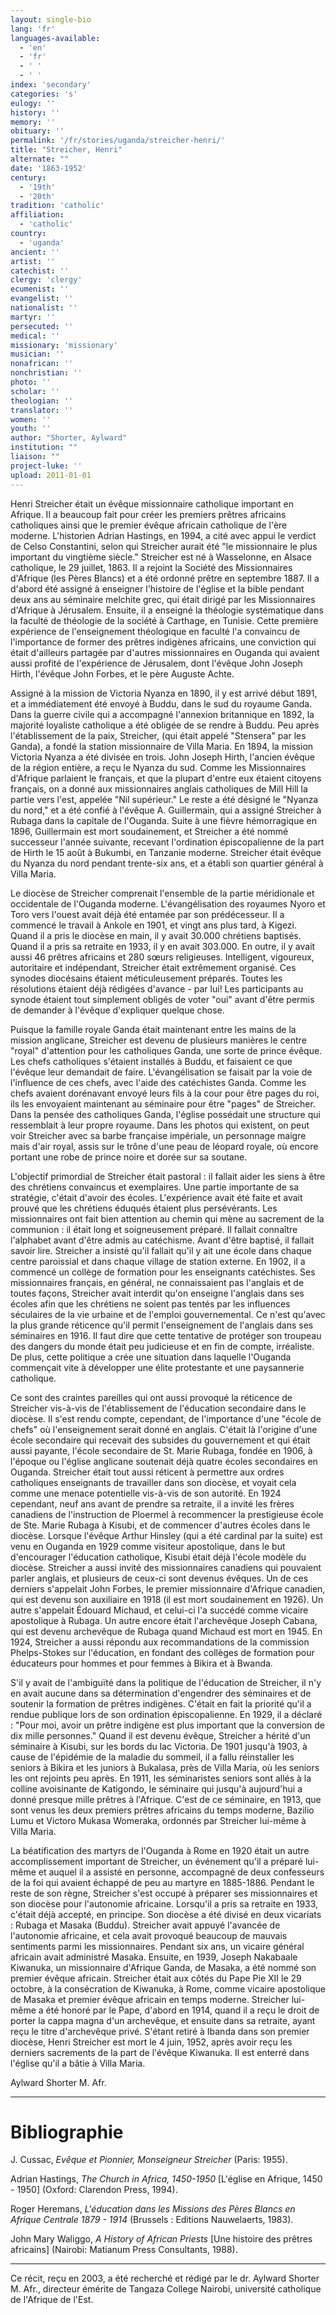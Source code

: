 ```yaml
---
layout: single-bio
lang: 'fr'
languages-available:
  - 'en'
  - 'fr'
  - ' '
  - ' '
index: 'secondary'
categories: 's'
eulogy: ''
history: ''
memory: ''
obituary: ''
permalink: '/fr/stories/uganda/streicher-henri/'
title: "Streicher, Henri"
alternate: ""
date: '1863-1952'
century:
  - '19th'
  - '20th'
tradition: 'catholic'
affiliation:
  - 'catholic'
country:
  - 'uganda'
ancient: ''
artist: ''
catechist: ''
clergy: 'clergy'
ecumenist: ''
evangelist: ''
nationalist: ''
martyr: ''
persecuted: ''
medical: ''
missionary: 'missionary'
musician: ''
nonafrican: ''
nonchristian: ''
photo: ''
scholar: ''
theologian: ''
translator: ''
women: ''
youth: ''
author: "Shorter, Aylward"
institution: ""
liaison: ""
project-luke: ''
upload: 2011-01-01
---
```




Henri Streicher était un évêque missionnaire catholique important en Afrique. Il a beaucoup fait pour créer les premiers prêtres africains catholiques ainsi que le premier évêque africain catholique de l'ère moderne. L'historien Adrian Hastings, en 1994, a cité avec appui le verdict de Celso Constantini, selon qui Streicher aurait été "le missionnaire le plus important du vingtième siècle." Streicher est né à Wasselonne, en Alsace catholique, le 29 juillet, 1863. Il a rejoint la Société des Missionnaires d'Afrique (les Pères Blancs) et a été ordonné prêtre en septembre 1887. Il a d'abord été assigné à enseigner l'histoire de l'église et la bible pendant deux ans au séminaire melchite grec, qui était dirigé par les Missionnaires d'Afrique à Jérusalem. Ensuite, il a enseigné la théologie systématique dans la faculté de théologie de la société à Carthage, en Tunisie. Cette première expérience de l'enseignement théologique en faculté l'a convaincu de l'importance de former des prêtres indigènes africains, une conviction qui était d'ailleurs partagée par d'autres missionnaires en Ouganda qui avaient aussi profité de l'expérience de Jérusalem, dont l'évêque John Joseph Hirth, l'évêque John Forbes, et le père Auguste Achte.

Assigné à la mission de Victoria Nyanza en 1890, il y est arrivé début 1891, et a immédiatement été envoyé à Buddu, dans le sud du royaume Ganda. Dans la guerre civile qui a accompagné l'annexion britannique en 1892, la majorité loyaliste catholique a été obligée de se rendre à Buddu. Peu après l'établissement de la paix, Streicher, (qui était appelé "Stensera" par les Ganda), a fondé la station missionnaire de Villa Maria. En 1894, la mission Victoria Nyanza a été divisée en trois. John Joseph Hirth, l'ancien évêque de la région entière, a reçu le Nyanza du sud. Comme les Missionnaires d'Afrique parlaient le français, et que la plupart d'entre eux étaient citoyens français, on a donné aux missionnaires anglais catholiques de Mill Hill la partie vers l'est, appelée "Nil supérieur." Le reste a été désigné le "Nyanza du nord," et a été confié à l'évêque A. Guillermain, qui a assigné Streicher à Rubaga dans la capitale de l'Ouganda. Suite à une fièvre hémorragique en 1896, Guillermain est mort soudainement, et Streicher a été nommé successeur l'année suivante, recevant l'ordination épiscopalienne de la part de Hirth le 15 août à Bukumbi, en Tanzanie moderne. Streicher était évêque du Nyanza du nord pendant trente-six ans, et a établi son quartier général à Villa Maria.

Le diocèse de Streicher comprenait l'ensemble de la partie méridionale et occidentale de l'Ouganda moderne. L'évangélisation des royaumes Nyoro et Toro vers l'ouest avait déjà été entamée par son prédécesseur. Il a commencé le travail à Ankole en 1901, et vingt ans plus tard, à Kigezi. Quand il a pris le diocèse en main, il y avait 30.000 chrétiens baptisés. Quand il a pris sa retraite en 1933, il y en avait 303.000. En outre, il y avait aussi 46 prêtres africains et 280 sœurs religieuses. Intelligent, vigoureux, autoritaire et indépendant, Streicher était extrêmement organisé. Ces synodes diocésains étaient méticuleusement préparés. Toutes les résolutions étaient déjà rédigées d'avance - par lui! Les participants au synode étaient tout simplement obligés de voter "oui" avant d'être permis de demander à l'évêque d'expliquer quelque chose.

Puisque la famille royale Ganda était maintenant entre les mains de la mission anglicane, Streicher est devenu de plusieurs manières le centre "royal" d'attention pour les catholiques Ganda, une sorte de prince évêque. Les chefs catholiques s'étaient installés à Buddu, et faisaient ce que l'évêque leur demandait de faire. L'évangélisation se faisait par la voie de l'influence de ces chefs, avec l'aide des catéchistes Ganda. Comme les chefs avaient dorénavant envoyé leurs fils à la cour pour être pages du roi, ils les envoyaient maintenant au séminaire pour être "pages" de Streicher. Dans la pensée des catholiques Ganda, l'église possédait une structure qui ressemblait à leur propre royaume. Dans les photos qui existent, on peut voir Streicher avec sa barbe française impériale, un personnage maigre mais d'air royal, assis sur le trône d'une peau de léopard royale, où encore portant une robe de prince noire et dorée sur sa soutane.

L'objectif primordial de Streicher était pastoral : il fallait aider les siens à être des chrétiens convaincus et exemplaires. Une partie importante de sa stratégie, c'était d'avoir des écoles. L'expérience avait été faite et avait prouvé que les chrétiens éduqués étaient plus persévérants. Les missionnaires ont fait bien attention au chemin qui mène au sacrement de la communion : il était long et soigneusement préparé. Il fallait connaître l'alphabet avant d'être admis au catéchisme. Avant d'être baptisé, il fallait savoir lire. Streicher a insisté qu'il fallait qu'il y ait une école dans chaque centre paroissial et dans chaque village de station externe. En 1902, il a commencé un collège de formation pour les enseignants catéchistes. Ses missionnaires français, en général, ne connaissaient pas l'anglais et de toutes façons, Streicher avait interdit qu'on enseigne l'anglais dans ses écoles afin que les chrétiens ne soient pas tentés par les influences séculaires de la vie urbaine et de l'emploi gouvernemental. Ce n'est qu'avec la plus grande réticence qu'il permit l'enseignement de l'anglais dans ses séminaires en 1916. Il faut dire que cette tentative de protéger son troupeau des dangers du monde était peu judicieuse et en fin de compte, irréaliste. De plus, cette politique a crée une situation dans laquelle l'Ouganda commençait vite à développer une élite protestante et une paysannerie catholique.

Ce sont des craintes pareilles qui ont aussi provoqué la réticence de Streicher vis-à-vis de l'établissement de l'éducation secondaire dans le diocèse. Il s'est rendu compte, cependant, de l'importance d'une "école de chefs" où l'enseignement serait donné en anglais. C'était là l'origine d'une école secondaire qui recevait des subsides du gouvernement et qui était aussi payante, l'école secondaire de St. Marie Rubaga, fondée en 1906, à l'époque ou l'église anglicane soutenait déjà quatre écoles secondaires en Ouganda. Streicher était tout aussi réticent à permettre aux ordres catholiques enseignants de travailler dans son diocèse, et voyait cela comme une menace potentielle vis-à-vis de son autorité. En 1924 cependant, neuf ans avant de prendre sa retraite, il a invité les frères canadiens de l'instruction de Ploermel à recommencer la prestigieuse école de Ste. Marie Rubaga à Kisubi, et de commencer d'autres écoles dans le diocèse. Lorsque l'évêque Arthur Hinsley (qui a été cardinal par la suite) est venu en Ouganda en 1929 comme visiteur apostolique, dans le but d'encourager l'éducation catholique, Kisubi était déjà l'école modèle du diocèse. Streicher a aussi invité des missionnaires canadiens qui pouvaient parler anglais, et plusieurs de ceux-ci sont devenus évêques. Un de ces derniers s'appelait John Forbes, le premier missionnaire d'Afrique canadien, qui est devenu son auxiliaire en 1918 (il est mort soudainement en 1926). Un autre s'appelait Édouard Michaud, et celui-ci l'a succédé comme vicaire apostolique à Rubaga. Un autre encore était l'archevêque Joseph Cabana, qui est devenu archevêque de Rubaga quand Michaud est mort en 1945. En 1924, Streicher a aussi répondu aux recommandations de la commission Phelps-Stokes sur l'éducation, en fondant des collèges de formation pour éducateurs pour hommes et pour femmes à Bikira et à Bwanda.

S'il y avait de l'ambiguïté dans la politique de l'éducation de Streicher, il n'y en avait aucune dans sa détermination d'engendrer des séminaires et de soutenir la formation de prêtres indigènes. C'était en fait la priorité qu'il a rendue publique lors de son ordination épiscopalienne. En 1929, il a déclaré : "Pour moi, avoir un prêtre indigène est plus important que la conversion de dix mille personnes." Quand il est devenu évêque, Streicher a hérité d'un séminaire à Kisubi, sur les bords du lac Victoria. De 1901 jusqu'à 1903, à cause de l'épidémie de la maladie du sommeil, il a fallu réinstaller les seniors à Bikira et les juniors à Bukalasa, près de Villa Maria, où les seniors les ont rejoints peu après. En 1911, les séminaristes seniors sont allés à la colline avoisinante de Katigondo, le séminaire qui jusqu'à aujourd'hui a donné presque mille prêtres à l'Afrique. C'est de ce séminaire, en 1913, que sont venus les deux premiers prêtres africains du temps moderne, Bazilio Lumu et Victoro Mukasa Womeraka, ordonnés par Streicher lui-même à Villa Maria.

La béatification des martyrs de l'Ouganda à Rome en 1920 était un autre accomplissement important de Streicher, un événement qu'il a préparé lui-même et auquel il a assisté en personne, accompagné de deux confesseurs de la foi qui avaient échappé de peu au martyre en 1885-1886. Pendant le reste de son règne, Streicher s'est occupé à préparer ses missionnaires et son diocèse pour l'autonomie africaine. Lorsqu'il a pris sa retraite en 1933, c'était déjà accepté, en principe. Son diocèse a été divisé en deux vicariats : Rubaga et Masaka (Buddu). Streicher avait appuyé l'avancée de l'autonomie africaine, et cela avait provoqué beaucoup de mauvais sentiments parmi les missionnaires. Pendant six ans, un vicaire général africain avait administré Masaka. Ensuite, en 1939, Joseph Nakabaale Kiwanuka, un missionnaire d'Afrique Ganda, de Masaka, a été nommé son premier évêque africain. Streicher était aux côtés du Pape Pie XII le 29 octobre, à la consécration de Kiwanuka, à Rome, comme vicaire apostolique de Masaka et premier évêque africain en temps moderne. Streicher lui-même a été honoré par le Pape, d'abord en 1914, quand il a reçu le droit de porter la cappa magna d'un archevêque, et ensuite dans sa retraite, ayant reçu le titre d'archevêque privé. S'étant retiré à Ibanda dans son premier diocèse, Henri Streicher est mort le 4 juin, 1952, après avoir reçu les derniers sacrements de la part de l'évêque Kiwanuka. Il est enterré dans l'église qu'il a bâtie à Villa Maria.

Aylward Shorter M. Afr.

---

# Bibliographie

J. Cussac, *Evêque et Pionnier, Monseigneur Streicher* (Paris: 1955).

Adrian Hastings, *The Church in Africa, 1450-1950* [L'église en Afrique, 1450 - 1950] (Oxford: Clarendon Press, 1994).

Roger Heremans, *L'éducation dans les Missions des Pères Blancs en Afrique Centrale 1879 - 1914* (Brussels : Editions Nauwelaerts, 1983).

John Mary Waliggo, *A History of African Priests* [Une histoire des prêtres africains] (Nairobi: Matianum Press Consultants, 1988).

---

Ce récit, reçu en 2003, a été recherché et rédigé par le dr. Aylward Shorter M. Afr., directeur émérite de Tangaza College Nairobi, université catholique de l'Afrique de l'Est.

